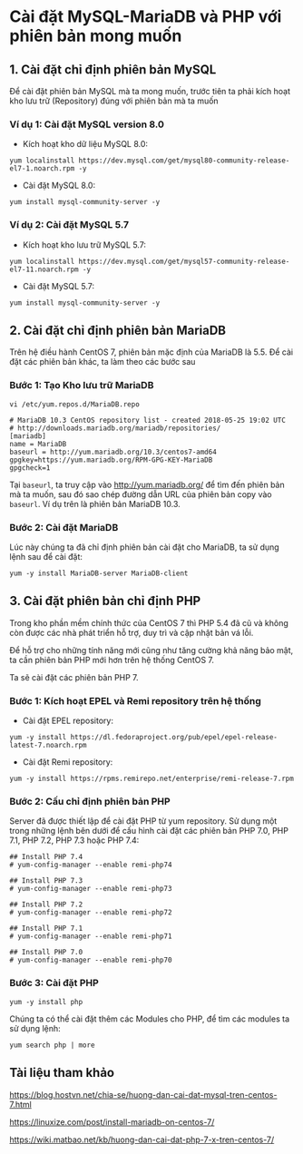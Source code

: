 # Cài đặt MySQL-MariaDB và PHP với phiên bản mong muốn

## 1. Cài đặt chỉ định phiên bản MySQL

Để cài đặt phiên bản MySQL mà ta mong muốn, trước tiên ta phải kích hoạt kho lưu trữ (Repository) đúng với phiên bản mà ta muốn

### Ví dụ 1: Cài đặt MySQL version 8.0

- Kích hoạt kho dữ liệu MySQL 8.0:

`yum localinstall https://dev.mysql.com/get/mysql80-community-release-el7-1.noarch.rpm -y`

- Cài đặt MySQL 8.0:

`yum install mysql-community-server -y`

### Ví dụ 2: Cài đặt MySQL 5.7

- Kích hoạt kho lưu trữ MySQL 5.7:

`yum localinstall https://dev.mysql.com/get/mysql57-community-release-el7-11.noarch.rpm -y`

- Cài đặt MySQL 5.7:

`yum install mysql-community-server -y`

## 2. Cài đặt chỉ định phiên bản MariaDB

Trên hệ điều hành CentOS 7, phiên bản mặc định của MariaDB là 5.5. Để cài đặt các phiên bản khác, ta làm theo các bước sau

### Bước 1: Tạo Kho lưu trữ MariaDB

`vi /etc/yum.repos.d/MariaDB.repo`

```
# MariaDB 10.3 CentOS repository list - created 2018-05-25 19:02 UTC
# http://downloads.mariadb.org/mariadb/repositories/
[mariadb]
name = MariaDB
baseurl = http://yum.mariadb.org/10.3/centos7-amd64
gpgkey=https://yum.mariadb.org/RPM-GPG-KEY-MariaDB
gpgcheck=1
```

Tại `baseurl`, ta truy cập vào http://yum.mariadb.org/ để tìm đến phiên bản mà ta muốn, sau đó sao chép đường dẫn URL của phiên bản copy vào `baseurl`. Ví dụ trên là phiên bản MariaDB 10.3.

### Bước 2: Cài đặt MariaDB

Lúc này chúng ta đã chỉ định phiên bản cài đặt cho MariaDB, ta sử dụng lệnh sau để cài đặt:

`yum -y install MariaDB-server MariaDB-client`

## 3. Cài đặt phiên bản chỉ định PHP

Trong kho phần mềm chính thức của CentOS 7 thì PHP 5.4 đã cũ và không còn được các nhà phát triển hỗ trợ, duy trì và cập nhật bản vá lỗi.

Để hỗ trợ cho những tính năng mới cũng như tăng cường khả năng bảo mật, ta cần phiên bản PHP mới hơn trên hệ thống CentOS 7.

Ta sẽ cài đặt các phiên bản PHP 7.

### Bước 1: Kích hoạt EPEL và Remi repository trên hệ thống

- Cài đặt EPEL repository:

`yum -y install https://dl.fedoraproject.org/pub/epel/epel-release-latest-7.noarch.rpm`

- Cài đặt Remi repository:

`yum -y install https://rpms.remirepo.net/enterprise/remi-release-7.rpm`

### Bước 2: Cấu chỉ định phiên bản PHP

Server đã được thiết lập để cài đặt PHP từ yum repository. Sử dụng một trong những lệnh bên dưới để cấu hình cài đặt các phiên bản PHP 7.0, PHP 7.1, PHP 7.2, PHP 7.3 hoặc PHP 7.4:

```
## Install PHP 7.4
# yum-config-manager --enable remi-php74

## Install PHP 7.3 
# yum-config-manager --enable remi-php73

## Install PHP 7.2 
# yum-config-manager --enable remi-php72

## Install PHP 7.1 
# yum-config-manager --enable remi-php71

## Install PHP 7.0 
# yum-config-manager --enable remi-php70
```

### Bước 3: Cài đặt PHP

`yum -y install php`

Chúng ta có thể cài đặt thêm các Modules cho PHP, để tìm các modules ta sử dụng lệnh:

`yum search php | more`

## Tài liệu tham khảo

https://blog.hostvn.net/chia-se/huong-dan-cai-dat-mysql-tren-centos-7.html

https://linuxize.com/post/install-mariadb-on-centos-7/

https://wiki.matbao.net/kb/huong-dan-cai-dat-php-7-x-tren-centos-7/